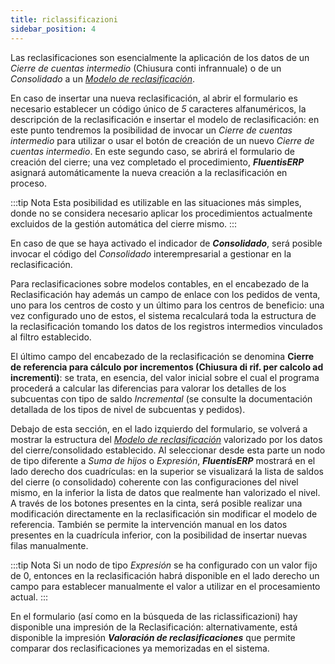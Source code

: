 ```yaml
---
title: riclassificazioni
sidebar_position: 4
---
```


Las reclasificaciones son esencialmente la aplicación de los datos de un *Cierre de cuentas intermedio* (Chiusura conti infrannuale) o de un *Consolidado* a un [*Modelo de reclasificación*](/docs/controlling/reclassifications/create-reclassification-model).

En caso de insertar una nueva reclasificación, al abrir el formulario es necesario establecer un código único de *5* caracteres alfanuméricos, la descripción de la reclasificación e insertar el modelo de reclasificación: en este punto tendremos la posibilidad de invocar un *Cierre de cuentas intermedio* para utilizar o usar el botón de creación de un nuevo *Cierre de cuentas intermedio*. En este segundo caso, se abrirá el formulario de creación del cierre; una vez completado el procedimiento, ***FluentisERP*** asignará automáticamente la nueva creación a la reclasificación en proceso.

:::tip Nota
Esta posibilidad es utilizable en las situaciones más simples, donde no se considera necesario aplicar los procedimientos actualmente excluidos de la gestión automática del cierre mismo.
:::

En caso de que se haya activado el indicador de ***Consolidado***, será posible invocar el código del *Consolidado* interempresarial a gestionar en la reclasificación.

Para reclasificaciones sobre modelos contables, en el encabezado de la Reclasificación hay además un campo de enlace con los pedidos de venta, uno para los centros de costo y un último para los centros de beneficio: una vez configurado uno de estos, el sistema recalculará toda la estructura de la reclasificación tomando los datos de los registros intermedios vinculados al filtro establecido.

El último campo del encabezado de la reclasificación se denomina **Cierre de referencia para cálculo por incrementos (Chiusura di rif. per calcolo ad incrementi)**: se trata, en esencia, del valor inicial sobre el cual el programa procederá a calcular las diferencias para valorar los detalles de los subcuentas con tipo de saldo *Incremental* (se consulte la documentación detallada de los tipos de nivel de subcuentas y pedidos).

Debajo de esta sección, en el lado izquierdo del formulario, se volverá a mostrar la estructura del [*Modelo de reclasificación*](/docs/controlling/reclassifications/create-reclassification-model) valorizado por los datos del cierre/consolidado establecido. Al seleccionar desde esta parte un nodo de tipo diferente a *Suma de hijos* o *Expresión*, ***FluentisERP*** mostrará en el lado derecho dos cuadrículas: en la superior se visualizará la lista de saldos del cierre (o consolidado) coherente con las configuraciones del nivel mismo, en la inferior la lista de datos que realmente han valorizado el nivel. A través de los botones presentes en la cinta, será posible realizar una modificación directamente en la reclasificación sin modificar el modelo de referencia. También se permite la intervención manual en los datos presentes en la cuadrícula inferior, con la posibilidad de insertar nuevas filas manualmente.

:::tip Nota
Si un nodo de tipo *Expresión* se ha configurado con un valor fijo de 0, entonces en la reclasificación habrá disponible en el lado derecho un campo para establecer manualmente el valor a utilizar en el procesamiento actual.
:::

En el formulario (así como en la búsqueda de las riclassificazioni) hay disponible una impresión de la Reclasificación: alternativamente, está disponible la impresión ***Valoración de reclasificaciones*** que permite comparar dos reclasificaciones ya memorizadas en el sistema.
